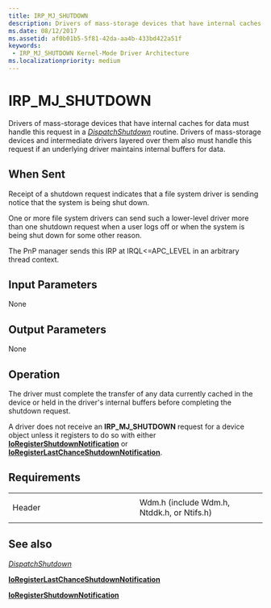 ```yaml
---
title: IRP_MJ_SHUTDOWN
description: Drivers of mass-storage devices that have internal caches for data must handle this request in a DispatchShutdown routine.
ms.date: 08/12/2017
ms.assetid: af0b01b5-5f81-42da-aa4b-433bd422a51f
keywords:
 - IRP_MJ_SHUTDOWN Kernel-Mode Driver Architecture
ms.localizationpriority: medium
---
```


# IRP\_MJ\_SHUTDOWN


Drivers of mass-storage devices that have internal caches for data must handle this request in a [*DispatchShutdown*](https://docs.microsoft.com/windows-hardware/drivers/ddi/content/wdm/nc-wdm-driver_dispatch) routine. Drivers of mass-storage devices and intermediate drivers layered over them also must handle this request if an underlying driver maintains internal buffers for data.

When Sent
---------

Receipt of a shutdown request indicates that a file system driver is sending notice that the system is being shut down.

One or more file system drivers can send such a lower-level driver more than one shutdown request when a user logs off or when the system is being shut down for some other reason.

The PnP manager sends this IRP at IRQL<=APC_LEVEL in an arbitrary thread context.

## Input Parameters


None

## Output Parameters


None

Operation
---------

The driver must complete the transfer of any data currently cached in the device or held in the driver's internal buffers before completing the shutdown request.

A driver does not receive an **IRP\_MJ\_SHUTDOWN** request for a device object unless it registers to do so with either [**IoRegisterShutdownNotification**](https://docs.microsoft.com/windows-hardware/drivers/ddi/content/wdm/nf-wdm-ioregistershutdownnotification) or [**IoRegisterLastChanceShutdownNotification**](https://docs.microsoft.com/windows-hardware/drivers/ddi/content/wdm/nf-wdm-ioregisterlastchanceshutdownnotification).

Requirements
------------

<table>
<colgroup>
<col width="50%" />
<col width="50%" />
</colgroup>
<tbody>
<tr class="odd">
<td><p>Header</p></td>
<td>Wdm.h (include Wdm.h, Ntddk.h, or Ntifs.h)</td>
</tr>
</tbody>
</table>

## See also


[*DispatchShutdown*](https://docs.microsoft.com/windows-hardware/drivers/ddi/content/wdm/nc-wdm-driver_dispatch)

[**IoRegisterLastChanceShutdownNotification**](https://docs.microsoft.com/windows-hardware/drivers/ddi/content/wdm/nf-wdm-ioregisterlastchanceshutdownnotification)

[**IoRegisterShutdownNotification**](https://docs.microsoft.com/windows-hardware/drivers/ddi/content/wdm/nf-wdm-ioregistershutdownnotification)

 

 




